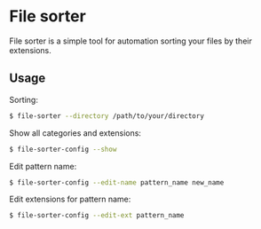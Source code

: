 # File sorter

File sorter is a simple tool for automation sorting your files by their extensions. 

## Usage

Sorting:

```bash
$ file-sorter --directory /path/to/your/directory
```

Show all categories and extensions:

```bash
$ file-sorter-config --show
```

Edit pattern name:

```bash
$ file-sorter-config --edit-name pattern_name new_name
```

Edit extensions for pattern name:

```bash
$ file-sorter-config --edit-ext pattern_name
```
